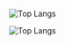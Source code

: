 ![Top Langs](https://github-readme-stats.vercel.app/api/top-langs/?username=y-dada-dev\&layout=compact&langs_count=51)


![Top Langs](https://github-readme-stats.vercel.app/api/top-langs/?username=y-dada-dev\&layout=compact&langs_count=52)
